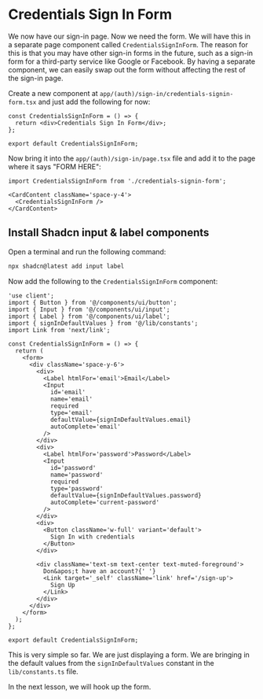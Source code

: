 # Credentials Sign In Form

We now have our sign-in page. Now we need the form. We will have this in a separate page component called `CredentialsSignInForm`. The reason for this is that you may have other sign-in forms in the future, such as a sign-in form for a third-party service like Google or Facebook. By having a separate component, we can easily swap out the form without affecting the rest of the sign-in page.

Create a new component at `app/(auth)/sign-in/credentials-signin-form.tsx` and just add the following for now:

```tsx
const CredentialsSignInForm = () => {
  return <div>Credentials Sign In Form</div>;
};

export default CredentialsSignInForm;
```

Now bring it into the `app/(auth)/sign-in/page.tsx` file and add it to the page where it says "FORM HERE":

```tsx
import CredentialsSignInForm from './credentials-signin-form';
```

```tsx
<CardContent className='space-y-4'>
  <CredentialsSignInForm />
</CardContent>
```

## Install Shadcn input & label components

Open a terminal and run the following command:

```bash
npx shadcn@latest add input label
```

Now add the following to the `CredentialsSignInForm` component:

```tsx
'use client';
import { Button } from '@/components/ui/button';
import { Input } from '@/components/ui/input';
import { Label } from '@/components/ui/label';
import { signInDefaultValues } from '@/lib/constants';
import Link from 'next/link';

const CredentialsSignInForm = () => {
  return (
    <form>
      <div className='space-y-6'>
        <div>
          <Label htmlFor='email'>Email</Label>
          <Input
            id='email'
            name='email'
            required
            type='email'
            defaultValue={signInDefaultValues.email}
            autoComplete='email'
          />
        </div>
        <div>
          <Label htmlFor='password'>Password</Label>
          <Input
            id='password'
            name='password'
            required
            type='password'
            defaultValue={signInDefaultValues.password}
            autoComplete='current-password'
          />
        </div>
        <div>
          <Button className='w-full' variant='default'>
            Sign In with credentials
          </Button>
        </div>

        <div className='text-sm text-center text-muted-foreground'>
          Don&apos;t have an account?{' '}
          <Link target='_self' className='link' href='/sign-up'>
            Sign Up
          </Link>
        </div>
      </div>
    </form>
  );
};

export default CredentialsSignInForm;
```

This is very simple so far. We are just displaying a form. We are bringing in the default values from the `signInDefaultValues` constant in the `lib/constants.ts` file.

In the next lesson, we will hook up the form.
